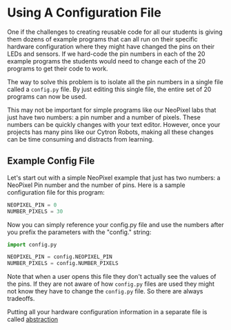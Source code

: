 # Using A Configuration File

One if the challenges to creating reusable code for all our students
is giving them dozens of example programs that can all run
on their specific hardware configuration where they might
have changed the pins on their LEDs and sensors.  If
we hard-code the pin numbers in each of the 20 example
programs the students would need to change each
of the 20 programs to get their code to work.

The way to solve this problem is to isolate all the pin numbers
in a single file called a ```config.py``` file.  By just editing
this single file, the entire set of 20 programs can now be used.

This may not be important for simple programs like our NeoPixel
labs that just have two numbers: a pin number and a number of pixels.
These numbers can be quickly changes with your text editor.  However, once
your projects has many pins like our Cytron Robots, making all these
changes can be time consuming and distracts from learning.

## Example Config File

Let's start out with a simple NeoPixel example that just has two numbers:
a NeoPixel Pin number and the number of pins.  Here is a sample configuration
file for this program:

```python config.py
NEOPIXEL_PIN = 0
NUMBER_PIXELS = 30
```

Now you can simply reference your config.py file and use the numbers after you
prefix the parameters with the "config." string:

```python
import config.py

NEOPIXEL_PIN = config.NEOPIXEL_PIN
NUMBER_PIXELS = config.NUMBER_PIXELS
```

Note that when a user opens this file they don't actually see the values of the pins.
If they are not aware of how `config.py` files are used they might not
know they have to change the `config.py` file.  So there are always tradeoffs.

Putting all your hardware configuration information in a separate file is called [abstraction](../glossary.md#abstraction)